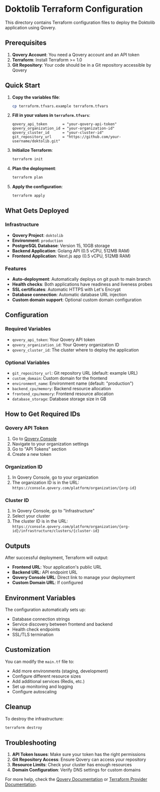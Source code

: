 # Doktolib Terraform Configuration

This directory contains Terraform configuration files to deploy the Doktolib application using Qovery.

## Prerequisites

1. **Qovery Account**: You need a Qovery account and an API token
2. **Terraform**: Install Terraform >= 1.0
3. **Git Repository**: Your code should be in a Git repository accessible by Qovery

## Quick Start

1. **Copy the variables file**:
   ```bash
   cp terraform.tfvars.example terraform.tfvars
   ```

2. **Fill in your values in `terraform.tfvars`**:
   ```hcl
   qovery_api_token       = "your-qovery-api-token"
   qovery_organization_id = "your-organization-id"
   qovery_cluster_id      = "your-cluster-id"
   git_repository_url     = "https://github.com/your-username/doktolib.git"
   ```

3. **Initialize Terraform**:
   ```bash
   terraform init
   ```

4. **Plan the deployment**:
   ```bash
   terraform plan
   ```

5. **Apply the configuration**:
   ```bash
   terraform apply
   ```

## What Gets Deployed

### Infrastructure
- **Qovery Project**: `doktolib`
- **Environment**: `production`
- **PostgreSQL Database**: Version 15, 10GB storage
- **Backend Application**: Golang API (0.5 vCPU, 512MB RAM)
- **Frontend Application**: Next.js app (0.5 vCPU, 512MB RAM)

### Features
- **Auto-deployment**: Automatically deploys on git push to main branch
- **Health checks**: Both applications have readiness and liveness probes
- **SSL certificates**: Automatic HTTPS with Let's Encrypt
- **Database connection**: Automatic database URL injection
- **Custom domain support**: Optional custom domain configuration

## Configuration

### Required Variables
- `qovery_api_token`: Your Qovery API token
- `qovery_organization_id`: Your Qovery organization ID
- `qovery_cluster_id`: The cluster where to deploy the application

### Optional Variables
- `git_repository_url`: Git repository URL (default: example URL)
- `custom_domain`: Custom domain for the frontend
- `environment_name`: Environment name (default: "production")
- `backend_cpu/memory`: Backend resource allocation
- `frontend_cpu/memory`: Frontend resource allocation
- `database_storage`: Database storage size in GB

## How to Get Required IDs

### Qovery API Token
1. Go to [Qovery Console](https://console.qovery.com)
2. Navigate to your organization settings
3. Go to "API Tokens" section
4. Create a new token

### Organization ID
1. In Qovery Console, go to your organization
2. The organization ID is in the URL: `https://console.qovery.com/platform/organization/{org-id}`

### Cluster ID
1. In Qovery Console, go to "Infrastructure" 
2. Select your cluster
3. The cluster ID is in the URL: `https://console.qovery.com/platform/organization/{org-id}/infrastructure/clusters/{cluster-id}`

## Outputs

After successful deployment, Terraform will output:
- **Frontend URL**: Your application's public URL
- **Backend URL**: API endpoint URL
- **Qovery Console URL**: Direct link to manage your deployment
- **Custom Domain URL**: If configured

## Environment Variables

The configuration automatically sets up:
- Database connection strings
- Service discovery between frontend and backend
- Health check endpoints
- SSL/TLS termination

## Customization

You can modify the `main.tf` file to:
- Add more environments (staging, development)
- Configure different resource sizes
- Add additional services (Redis, etc.)
- Set up monitoring and logging
- Configure autoscaling

## Cleanup

To destroy the infrastructure:
```bash
terraform destroy
```

## Troubleshooting

1. **API Token Issues**: Make sure your token has the right permissions
2. **Git Repository Access**: Ensure Qovery can access your repository
3. **Resource Limits**: Check your cluster has enough resources
4. **Domain Configuration**: Verify DNS settings for custom domains

For more help, check the [Qovery Documentation](https://hub.qovery.com/docs/) or [Terraform Provider Documentation](https://registry.terraform.io/providers/qovery/qovery/latest/docs).